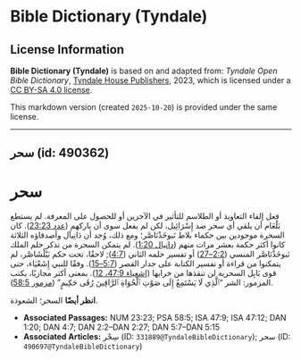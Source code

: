 # Bible Dictionary (Tyndale)

## License Information

**Bible Dictionary (Tyndale)** is based on and adapted from: _Tyndale Open Bible Dictionary_, [Tyndale House Publishers](https://tyndaleopenresources.com/), 2023, which is licensed under a [CC BY-SA 4.0 license](https://creativecommons.org/licenses/by-sa/4.0/legalcode.en).

This markdown version (created `2025-10-20`) is provided under the same license.



--------------------------------

## سحر (id: 490362)

سحر
===

فعل إلقاء التعاويذ أو الطلاسم للتأثير في الآخرين أو للحصول على المعرفة. لم يستطع بَلْعَام أن يلقي أي سحر ضد إِسْرَائِيل، لكن لم يفعل سوى أن باركهم ([عدد 23:23](https://ref.ly/Num23:23)). كان السحرة موجودين بين حكماء بلاط نَبوخَذْنَاصَّر؛ ومع ذلك، وُجد أن دَانِيآل وأصدقاؤه الثلاثة كانوا أكثر حكمة بعشر مرات منهم ([دانيال 1:20](https://ref.ly/Dan1:20)). لم يتمكن السحرة من تذكر حلم الملك نَبوخَذْنَاصَّر المنسي ([2:2–27](https://ref.ly/Dan2:2-Dan2:27)) أو تفسير حلمه الثاني ([4:7](https://ref.ly/Dan4:7)); لاحقًا، تحت حكم بَيْلْشَاصَّر، لم يتمكنوا من قراءة أو تفسير الكتابة على جدار القصر ([5:7–15](https://ref.ly/Dan5:7-Dan5:15)). وفقًا للنبي إِشَعْيَاء، حتى قوى بَابِل السحرية لن تنقذها من خرابها ([إشعياء 47:9، 12](https://ref.ly/Isa47:9,Isa47:12)). بمعنى أكثر مجازيًا، يكتب المزمور: الشر “ٱلَّذِي لَا يَسْتَمِعُ إِلَى صَوْتِ ٱلْحُوَاةِ ٱلرَّاقِينَ رُقَى حَكِيمٍ” ([مزمور 58:5](https://ref.ly/Ps58:5)).

**انظر أيضًا** السحر؛ الشعوذة.

* **Associated Passages:** NUM 23:23; PSA 58:5; ISA 47:9; ISA 47:12; DAN 1:20; DAN 4:7; DAN 2:2–DAN 2:27; DAN 5:7–DAN 5:15
* **Associated Articles:** سِحْر (ID: `331889@TyndaleBibleDictionary`); سحر (ID: `490697@TyndaleBibleDictionary`)

